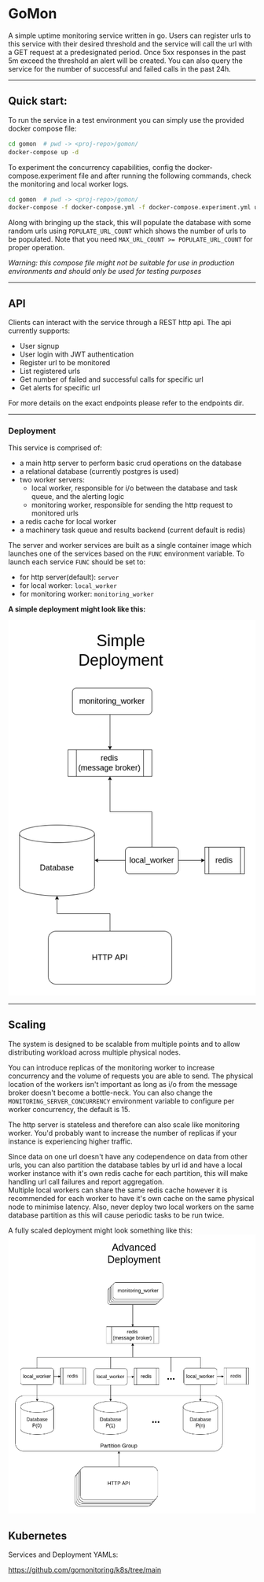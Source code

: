 # GoMon
A simple uptime monitoring service written in go.
Users can register urls to this service with their desired threshold and the service will call the url with a GET request at a predesignated period. Once 5xx responses in the past 5m exceed the threshold an alert will be created.
You can also query the service for the number of successful and failed calls in the past 24h. 

---
## Quick start:
To run the service in a test environment you can simply use the provided docker compose file:
```bash
cd gomon  # pwd -> <proj-repo>/gomon/
docker-compose up -d
```
To experiment the concurrency capabilities, config the docker-compose.experiment file and after running the following commands, check the monitoring and local worker logs.
```bash
cd gomon  # pwd -> <proj-repo>/gomon/
docker-compose -f docker-compose.yml -f docker-compose.experiment.yml up -d
```
Along with bringing up the stack, this will populate the database with some random urls using `POPULATE_URL_COUNT` which shows the number of urls to be populated. Note that you need `MAX_URL_COUNT >= POPULATE_URL_COUNT` for proper operation.

*Warning: this compose file might not be suitable for use in production environments and should only be used for testing purposes*

---
## API
Clients can interact with the service through a REST http api. The api currently supports:

- User signup
- User login with JWT authentication
- Register url to be monitored
- List registered urls
- Get number of failed and successful calls for specific url
- Get alerts for specific url

For more details on the exact endpoints please refer to the endpoints dir.

---
### Deployment
This service is comprised of:
- a main http server to perform basic crud operations on the database
- a relational database (currently postgres is used)
- two worker servers:
    - local worker, responsible for i/o between the database and task queue, and the alerting logic
    - monitoring worker, responsible for sending the http request to monitored urls
- a redis cache for local worker
- a machinery task queue and results backend (current default is redis)

The server and worker services are built as a single container image which launches one of the services based on the `FUNC` environment variable. To launch each service `FUNC` should be set to:
- for http server(default): `server`
- for local worker: `local_worker`
- for monitoring worker: `monitoring_worker`

**A simple deployment might look like this:**

![simple deployment](./gomon_simple.png)

---
## Scaling
The system is designed to be scalable from multiple points and to allow distributing workload across multiple physical nodes.

You can introduce replicas of the monitoring worker to increase concurrency and the volume of requests you are able to send. The physical location of the workers isn't important as long as i/o from the message broker doesn't become a bottle-neck. You can also change the `MONITORING_SERVER_CONCURRENCY` environment variable to configure per worker concurrency, the default is 15.

The http server is stateless and therefore can also scale like monitoring worker. You'd probably want to increase the number of replicas if your instance is experiencing higher traffic.

Since data on one url doesn't have any codependence on data from other urls, you can also partition the database tables by url id and have a local worker instance with it's own redis 
cache for each partition, this will make handling url call failures and report aggregation.\
Multiple local workers can share the same redis cache however it is recommended for each worker to have it's own cache on the same physical node to minimise latency.
Also, never deploy two local workers on the same database partition as this will cause periodic tasks to be run twice.

A fully scaled deployment might look something like this:
![advanced deployment](./gomon_advanced.png)


## Kubernetes

Services and Deployment YAMLs:

https://github.com/gomonitoring/k8s/tree/main
